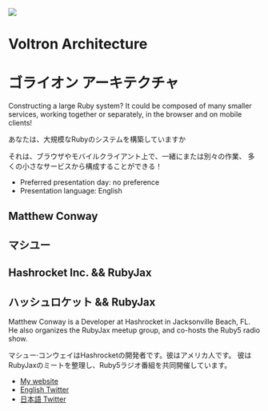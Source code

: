 ![](http://f.cl.ly/items/470X1p2v041X3w2X0B11/voltron.jpg)

# Voltron Architecture
# ゴライオン アーキテクチャ

Constructing a large Ruby system? It could be composed of many smaller
services, working together or separately, in the browser and on mobile clients!

あなたは、大規模なRubyのシステムを構築していますか

それは、ブラウザやモバイルクライアント上で、一緒にまたは別々の作業、
多くの小さなサービスから構成することができる！

- Preferred presentation day: no preference
- Presentation language: English

## Matthew Conway
## マシユー

## Hashrocket Inc. && RubyJax
## ハッシュロケット && RubyJax

Matthew Conway is a Developer at Hashrocket in Jacksonville Beach, FL. He also
organizes the RubyJax meetup group, and co-hosts the Ruby5 radio show.

マシュー·コンウェイはHashrocketの開発者です。彼はアメリカ人です。
彼はRubyJaxのミートを整理し、Ruby5ラジオ番組を共同開催しています。

- [My website](http://mattonrails.com)
- [English Twitter](https://twitter.com/#!/mattonrails)
- [日本語 Twitter](https://twitter.com/#!/mattonrails_jp)
